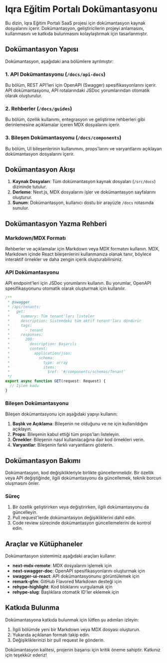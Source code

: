 # Iqra Eğitim Portalı Dokümantasyonu

Bu dizin, Iqra Eğitim Portalı SaaS projesi için dokümantasyon kaynak dosyalarını içerir. Dokümantasyon, geliştiricilerin projeyi anlamasını, kullanmasını ve katkıda bulunmasını kolaylaştırmak için tasarlanmıştır.

## Dokümantasyon Yapısı

Dokümantasyon, aşağıdaki ana bölümlere ayrılmıştır:

### 1. API Dokümantasyonu (`/docs/api-docs`)

Bu bölüm, REST API'leri için OpenAPI (Swagger) spesifikasyonlarını içerir. API dokümantasyonu, API rotalarındaki JSDoc yorumlarından otomatik olarak oluşturulur.

### 2. Rehberler (`/docs/guides`)

Bu bölüm, özellik kullanımı, entegrasyon ve geliştirme rehberleri gibi derinlemesine açıklamalar içeren MDX dosyalarını içerir.

### 3. Bileşen Dokümantasyonu (`/docs/components`)

Bu bölüm, UI bileşenlerinin kullanımını, props'larını ve varyantlarını açıklayan dokümantasyon dosyalarını içerir.

## Dokümantasyon Akışı

1. **Kaynak Dosyaları**: Tüm dokümantasyon kaynak dosyaları (`/src/docs`) dizininde tutulur.
2. **Derleme**: Next.js, MDX dosyalarını işler ve dokümantasyon sayfalarını oluşturur.
3. **Sunum**: Dokümantasyon, kullanıcı dostu bir arayüzle `/docs` rotasında sunulur.

## Dokümantasyon Yazma Rehberi

### Markdown/MDX Formatı

Rehberler ve açıklamalar için Markdown veya MDX formatını kullanın. MDX, Markdown içinde React bileşenlerini kullanmanıza olanak tanır, böylece interaktif örnekler ve daha zengin içerik oluşturabilirsiniz.

### API Dokümantasyonu

API endpoint'leri için JSDoc yorumlarını kullanın. Bu yorumlar, OpenAPI spesifikasyonunu otomatik olarak oluşturmak için kullanılır.

```typescript
/**
 * @swagger
 * /api/tenants:
 *   get:
 *     summary: Tüm tenant'ları listeler
 *     description: Sistemdeki tüm aktif tenant'ları döndürür
 *     tags:
 *       - tenant
 *     responses:
 *       200:
 *         description: Başarılı
 *         content:
 *           application/json:
 *             schema:
 *               type: array
 *               items:
 *                 $ref: '#/components/schemas/Tenant'
 */
export async function GET(request: Request) {
  // İşlem kodu
}
```

### Bileşen Dokümantasyonu

Bileşen dokümantasyonu için aşağıdaki yapıyı kullanın:

1. **Başlık ve Açıklama**: Bileşenin ne olduğunu ve ne için kullanıldığını açıklayın.
2. **Props**: Bileşenin kabul ettiği tüm props'ları listeleyin.
3. **Örnekler**: Bileşenin nasıl kullanılacağına dair kod örnekleri verin.
4. **Varyantlar**: Bileşenin farklı varyantlarını gösterin.

## Dokümantasyon Bakımı

Dokümantasyon, kod değişiklikleriyle birlikte güncellenmelidir. Bir özellik veya API değiştiğinde, ilgili dokümantasyonu da güncellemek, teknik borcun oluşmasını önler.

### Süreç

1. Bir özellik geliştirirken veya değiştirirken, ilgili dokümantasyonu da güncelleyin.
2. Pull request'lerde dokümantasyon değişikliklerini dahil edin.
3. Code review sürecinde dokümantasyon güncellemelerini de kontrol edin.

## Araçlar ve Kütüphaneler

Dokümantasyon sistemimiz aşağıdaki araçları kullanır:

- **next-mdx-remote**: MDX dosyalarını işlemek için
- **next-swagger-doc**: OpenAPI spesifikasyonlarını oluşturmak için
- **swagger-ui-react**: API dokümantasyonunu görüntülemek için
- **remark-gfm**: GitHub Flavored Markdown desteği için
- **rehype-highlight**: Kod bloklarını vurgulamak için
- **rehype-slug**: Başlıklara otomatik ID'ler eklemek için

## Katkıda Bulunma

Dokümantasyona katkıda bulunmak için lütfen şu adımları izleyin:

1. İlgili bölümde yeni bir Markdown veya MDX dosyası oluşturun.
2. Yukarıda açıklanan formatı takip edin.
3. Değişikliklerinizi bir pull request ile gönderin.

Dokümantasyon kalitesi, projenin başarısı için kritik öneme sahiptir. Katkınız için teşekkür ederiz! 